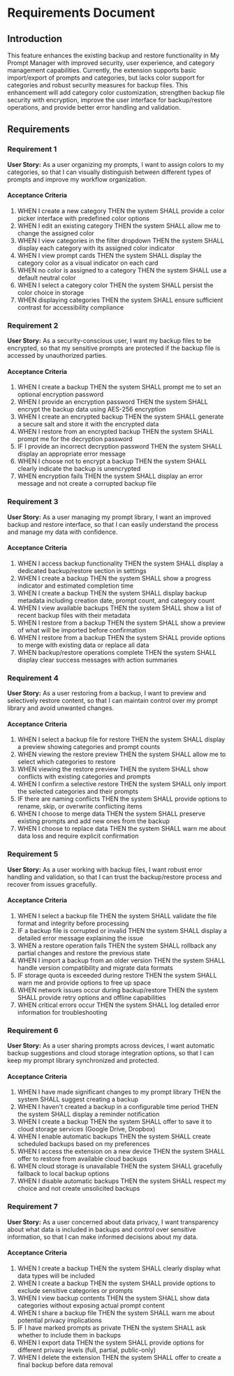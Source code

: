 # Requirements Document

## Introduction

This feature enhances the existing backup and restore functionality in My Prompt Manager with improved security, user experience, and category management capabilities. Currently, the extension supports basic import/export of prompts and categories, but lacks color support for categories and robust security measures for backup files. This enhancement will add category color customization, strengthen backup file security with encryption, improve the user interface for backup/restore operations, and provide better error handling and validation.

## Requirements

### Requirement 1

**User Story:** As a user organizing my prompts, I want to assign colors to my categories, so that I can visually distinguish between different types of prompts and improve my workflow organization.

#### Acceptance Criteria

1. WHEN I create a new category THEN the system SHALL provide a color picker interface with predefined color options
2. WHEN I edit an existing category THEN the system SHALL allow me to change the assigned color
3. WHEN I view categories in the filter dropdown THEN the system SHALL display each category with its assigned color indicator
4. WHEN I view prompt cards THEN the system SHALL display the category color as a visual indicator on each card
5. WHEN no color is assigned to a category THEN the system SHALL use a default neutral color
6. WHEN I select a category color THEN the system SHALL persist the color choice in storage
7. WHEN displaying categories THEN the system SHALL ensure sufficient contrast for accessibility compliance

### Requirement 2

**User Story:** As a security-conscious user, I want my backup files to be encrypted, so that my sensitive prompts are protected if the backup file is accessed by unauthorized parties.

#### Acceptance Criteria

1. WHEN I create a backup THEN the system SHALL prompt me to set an optional encryption password
2. WHEN I provide an encryption password THEN the system SHALL encrypt the backup data using AES-256 encryption
3. WHEN I create an encrypted backup THEN the system SHALL generate a secure salt and store it with the encrypted data
4. WHEN I restore from an encrypted backup THEN the system SHALL prompt me for the decryption password
5. IF I provide an incorrect decryption password THEN the system SHALL display an appropriate error message
6. WHEN I choose not to encrypt a backup THEN the system SHALL clearly indicate the backup is unencrypted
7. WHEN encryption fails THEN the system SHALL display an error message and not create a corrupted backup file

### Requirement 3

**User Story:** As a user managing my prompt library, I want an improved backup and restore interface, so that I can easily understand the process and manage my data with confidence.

#### Acceptance Criteria

1. WHEN I access backup functionality THEN the system SHALL display a dedicated backup/restore section in settings
2. WHEN I create a backup THEN the system SHALL show a progress indicator and estimated completion time
3. WHEN I create a backup THEN the system SHALL display backup metadata including creation date, prompt count, and category count
4. WHEN I view available backups THEN the system SHALL show a list of recent backup files with their metadata
5. WHEN I restore from a backup THEN the system SHALL show a preview of what will be imported before confirmation
6. WHEN I restore from a backup THEN the system SHALL provide options to merge with existing data or replace all data
7. WHEN backup/restore operations complete THEN the system SHALL display clear success messages with action summaries

### Requirement 4

**User Story:** As a user restoring from a backup, I want to preview and selectively restore content, so that I can maintain control over my prompt library and avoid unwanted changes.

#### Acceptance Criteria

1. WHEN I select a backup file for restore THEN the system SHALL display a preview showing categories and prompt counts
2. WHEN viewing the restore preview THEN the system SHALL allow me to select which categories to restore
3. WHEN viewing the restore preview THEN the system SHALL show conflicts with existing categories and prompts
4. WHEN I confirm a selective restore THEN the system SHALL only import the selected categories and their prompts
5. IF there are naming conflicts THEN the system SHALL provide options to rename, skip, or overwrite conflicting items
6. WHEN I choose to merge data THEN the system SHALL preserve existing prompts and add new ones from the backup
7. WHEN I choose to replace data THEN the system SHALL warn me about data loss and require explicit confirmation

### Requirement 5

**User Story:** As a user working with backup files, I want robust error handling and validation, so that I can trust the backup/restore process and recover from issues gracefully.

#### Acceptance Criteria

1. WHEN I select a backup file THEN the system SHALL validate the file format and integrity before processing
2. IF a backup file is corrupted or invalid THEN the system SHALL display a detailed error message explaining the issue
3. WHEN a restore operation fails THEN the system SHALL rollback any partial changes and restore the previous state
4. WHEN I import a backup from an older version THEN the system SHALL handle version compatibility and migrate data formats
5. IF storage quota is exceeded during restore THEN the system SHALL warn me and provide options to free up space
6. WHEN network issues occur during backup/restore THEN the system SHALL provide retry options and offline capabilities
7. WHEN critical errors occur THEN the system SHALL log detailed error information for troubleshooting

### Requirement 6

**User Story:** As a user sharing prompts across devices, I want automatic backup suggestions and cloud storage integration options, so that I can keep my prompt library synchronized and protected.

#### Acceptance Criteria

1. WHEN I have made significant changes to my prompt library THEN the system SHALL suggest creating a backup
2. WHEN I haven't created a backup in a configurable time period THEN the system SHALL display a reminder notification
3. WHEN I create a backup THEN the system SHALL offer to save it to cloud storage services (Google Drive, Dropbox)
4. WHEN I enable automatic backups THEN the system SHALL create scheduled backups based on my preferences
5. WHEN I access the extension on a new device THEN the system SHALL offer to restore from available cloud backups
6. WHEN cloud storage is unavailable THEN the system SHALL gracefully fallback to local backup options
7. WHEN I disable automatic backups THEN the system SHALL respect my choice and not create unsolicited backups

### Requirement 7

**User Story:** As a user concerned about data privacy, I want transparency about what data is included in backups and control over sensitive information, so that I can make informed decisions about my data.

#### Acceptance Criteria

1. WHEN I create a backup THEN the system SHALL clearly display what data types will be included
2. WHEN I create a backup THEN the system SHALL provide options to exclude sensitive categories or prompts
3. WHEN I view backup contents THEN the system SHALL show data categories without exposing actual prompt content
4. WHEN I share a backup file THEN the system SHALL warn me about potential privacy implications
5. IF I have marked prompts as private THEN the system SHALL ask whether to include them in backups
6. WHEN I export data THEN the system SHALL provide options for different privacy levels (full, partial, public-only)
7. WHEN I delete the extension THEN the system SHALL offer to create a final backup before data removal